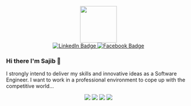 
<div id="header" align="center">
  <img src="https://media.giphy.com/media/M9gbBd9nbDrOTu1Mqx/giphy.gif" width="100"/>


  <div id="badges">
    <a href="https://www.linkedin.com/in/sajibsd013" target="_blank">
      <img src="https://img.shields.io/badge/LinkedIn-blue?style=for-the-badge&logo=linkedin&logoColor=white" alt="LinkedIn Badge"/>
    </a>
    <a href="https://www.facebook.com/sajibsd013"  target="_blank">
      <img src="https://img.shields.io/badge/facebook-blue?style=for-the-badge&logo=facebook&logoColor=white" alt="Facebook Badge"/>
    </a>
  </div>
</div>

 ### Hi there I'm Sajib 👋 
 
 I strongly intend to deliver my skills and innovative ideas as a Software Engineer. I want to work in a professional environment to cope up with the competitive world...
    <div id="header" align="center">
    ![](http://github-profile-summary-cards.vercel.app/api/cards/profile-details?username=sajibsd013&theme=default)
  ![](http://github-profile-summary-cards.vercel.app/api/cards/repos-per-language?username=sajibsd013&theme=default)
  ![](http://github-profile-summary-cards.vercel.app/api/cards/most-commit-language?username=sajibsd013&theme=default)
  ![](http://github-profile-summary-cards.vercel.app/api/cards/stats?username=sajibsd013&theme=default)
</div>
